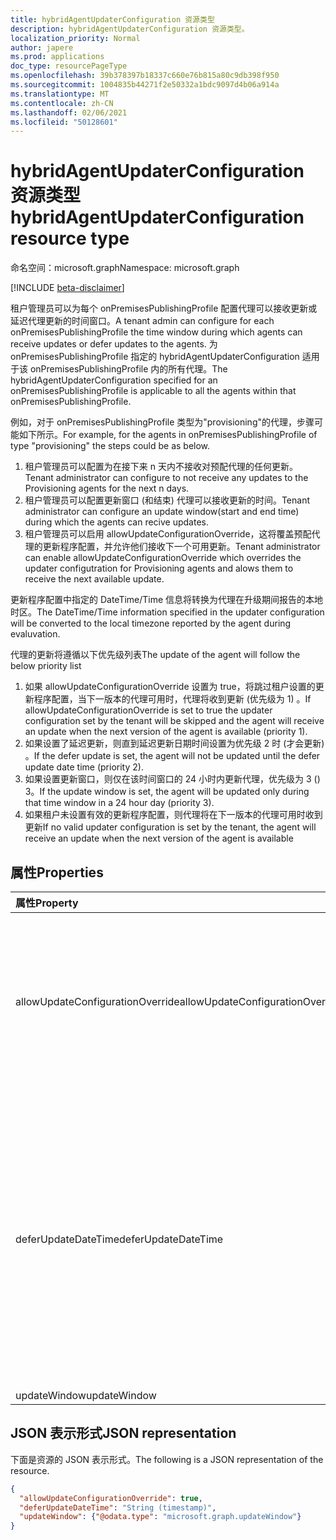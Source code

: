 ```yaml
---
title: hybridAgentUpdaterConfiguration 资源类型
description: hybridAgentUpdaterConfiguration 资源类型。
localization_priority: Normal
author: japere
ms.prod: applications
doc_type: resourcePageType
ms.openlocfilehash: 39b378397b18337c660e76b815a80c9db398f950
ms.sourcegitcommit: 1004835b44271f2e50332a1bdc9097d4b06a914a
ms.translationtype: MT
ms.contentlocale: zh-CN
ms.lasthandoff: 02/06/2021
ms.locfileid: "50128601"
---
```

# <a name="hybridagentupdaterconfiguration-resource-type"></a><span data-ttu-id="d94a4-103">hybridAgentUpdaterConfiguration 资源类型</span><span class="sxs-lookup"><span data-stu-id="d94a4-103">hybridAgentUpdaterConfiguration resource type</span></span>

<span data-ttu-id="d94a4-104">命名空间：microsoft.graph</span><span class="sxs-lookup"><span data-stu-id="d94a4-104">Namespace: microsoft.graph</span></span>

[!INCLUDE [beta-disclaimer](../../includes/beta-disclaimer.md)]

<span data-ttu-id="d94a4-105">租户管理员可以为每个 onPremisesPublishingProfile 配置代理可以接收更新或延迟代理更新的时间窗口。</span><span class="sxs-lookup"><span data-stu-id="d94a4-105">A tenant admin can configure for each onPremisesPublishingProfile the time window during which agents can receive updates or defer updates to the agents.</span></span> <span data-ttu-id="d94a4-106">为 onPremisesPublishingProfile 指定的 hybridAgentUpdaterConfiguration 适用于该 onPremisesPublishingProfile 内的所有代理。</span><span class="sxs-lookup"><span data-stu-id="d94a4-106">The hybridAgentUpdaterConfiguration specified for an onPremisesPublishingProfile is applicable to all the agents within that onPremisesPublishingProfile.</span></span>

<span data-ttu-id="d94a4-107">例如，对于 onPremisesPublishingProfile 类型为"provisioning"的代理，步骤可能如下所示。</span><span class="sxs-lookup"><span data-stu-id="d94a4-107">For example, for the agents in onPremisesPublishingProfile of type "provisioning" the steps could be as below.</span></span>

1) <span data-ttu-id="d94a4-108">租户管理员可以配置为在接下来 n 天内不接收对预配代理的任何更新。</span><span class="sxs-lookup"><span data-stu-id="d94a4-108">Tenant administrator can configure to not receive any updates to the Provisioning agents for the next n days.</span></span>
2) <span data-ttu-id="d94a4-109">租户管理员可以配置更新窗口 (和结束) 代理可以接收更新的时间。</span><span class="sxs-lookup"><span data-stu-id="d94a4-109">Tenant administrator can configure an update window(start and end time) during which the agents can recive updates.</span></span>
3) <span data-ttu-id="d94a4-110">租户管理员可以启用 allowUpdateConfigurationOverride，这将覆盖预配代理的更新程序配置，并允许他们接收下一个可用更新。</span><span class="sxs-lookup"><span data-stu-id="d94a4-110">Tenant administrator can enable allowUpdateConfigurationOverride which overrides the updater configutration for Provisioning agents and alows them to receive the next available update.</span></span>

<span data-ttu-id="d94a4-111">更新程序配置中指定的 DateTime/Time 信息将转换为代理在升级期间报告的本地时区。</span><span class="sxs-lookup"><span data-stu-id="d94a4-111">The DateTime/Time information specified in the updater configuration will be converted to the local timezone reported by the agent during evaluvation.</span></span>

<span data-ttu-id="d94a4-112">代理的更新将遵循以下优先级列表</span><span class="sxs-lookup"><span data-stu-id="d94a4-112">The update of the agent will follow the below priority list</span></span>

1) <span data-ttu-id="d94a4-113">如果 allowUpdateConfigurationOverride 设置为 true，将跳过租户设置的更新程序配置，当下一版本的代理可用时，代理将收到更新 (优先级为 1) 。</span><span class="sxs-lookup"><span data-stu-id="d94a4-113">If allowUpdateConfigurationOverride is set to true the updater configuration set by the tenant will be skipped and the agent will receive an update when the next version of the agent is available (priority 1).</span></span>
2) <span data-ttu-id="d94a4-114">如果设置了延迟更新，则直到延迟更新日期时间设置为优先级 2 时 (才会更新) 。</span><span class="sxs-lookup"><span data-stu-id="d94a4-114">If the defer update is set, the agent will not be updated until the defer update date time (priority 2).</span></span>
3) <span data-ttu-id="d94a4-115">如果设置更新窗口，则仅在该时间窗口的 24 小时内更新代理，优先级为 3 () 3。</span><span class="sxs-lookup"><span data-stu-id="d94a4-115">If the update window is set, the agent will be updated only during that time window in a 24 hour day (priority 3).</span></span>
4) <span data-ttu-id="d94a4-116">如果租户未设置有效的更新程序配置，则代理将在下一版本的代理可用时收到更新</span><span class="sxs-lookup"><span data-stu-id="d94a4-116">If no valid updater configuration is set by the tenant, the agent will receive an update when the next version of the agent is available</span></span>

## <a name="properties"></a><span data-ttu-id="d94a4-117">属性</span><span class="sxs-lookup"><span data-stu-id="d94a4-117">Properties</span></span>

| <span data-ttu-id="d94a4-118">属性</span><span class="sxs-lookup"><span data-stu-id="d94a4-118">Property</span></span>     | <span data-ttu-id="d94a4-119">类型</span><span class="sxs-lookup"><span data-stu-id="d94a4-119">Type</span></span>        | <span data-ttu-id="d94a4-120">说明</span><span class="sxs-lookup"><span data-stu-id="d94a4-120">Description</span></span> |
|:-------------|:------------|:------------|
|<span data-ttu-id="d94a4-121">allowUpdateConfigurationOverride</span><span class="sxs-lookup"><span data-stu-id="d94a4-121">allowUpdateConfigurationOverride</span></span>|<span data-ttu-id="d94a4-122">Boolean</span><span class="sxs-lookup"><span data-stu-id="d94a4-122">Boolean</span></span>|<span data-ttu-id="d94a4-123">指示是否跳过更新程序配置，并且代理将在下一版本的代理可用时收到更新。</span><span class="sxs-lookup"><span data-stu-id="d94a4-123">Indicates if updater configuration will be skipped and the agent will receive an update when the next version of the agent is available.</span></span>|
|<span data-ttu-id="d94a4-124">deferUpdateDateTime</span><span class="sxs-lookup"><span data-stu-id="d94a4-124">deferUpdateDateTime</span></span>|<span data-ttu-id="d94a4-125">DateTimeOffset</span><span class="sxs-lookup"><span data-stu-id="d94a4-125">DateTimeOffset</span></span>|<span data-ttu-id="d94a4-p102">时间戳类型表示使用 ISO 8601 格式的日期和时间信息，并且始终处于 UTC 时间。例如，2014 年 1 月 1 日午夜 UTC 如下所示：`'2014-01-01T00:00:00Z'`</span><span class="sxs-lookup"><span data-stu-id="d94a4-p102">The Timestamp type represents date and time information using ISO 8601 format and is always in UTC time. For example, midnight UTC on Jan 1, 2014 would look like this: `'2014-01-01T00:00:00Z'`</span></span>|
|<span data-ttu-id="d94a4-128">updateWindow</span><span class="sxs-lookup"><span data-stu-id="d94a4-128">updateWindow</span></span>|[<span data-ttu-id="d94a4-129">updateWindow</span><span class="sxs-lookup"><span data-stu-id="d94a4-129">updateWindow</span></span>](updatewindow.md)||

## <a name="json-representation"></a><span data-ttu-id="d94a4-130">JSON 表示形式</span><span class="sxs-lookup"><span data-stu-id="d94a4-130">JSON representation</span></span>

<span data-ttu-id="d94a4-131">下面是资源的 JSON 表示形式。</span><span class="sxs-lookup"><span data-stu-id="d94a4-131">The following is a JSON representation of the resource.</span></span>

<!-- {
  "blockType": "resource",
  "optionalProperties": [

  ],
  "@odata.type": "microsoft.graph.hybridAgentUpdaterConfiguration",
  "baseType": null
}-->

```json
{
  "allowUpdateConfigurationOverride": true,
  "deferUpdateDateTime": "String (timestamp)",
  "updateWindow": {"@odata.type": "microsoft.graph.updateWindow"}
}
```

<!-- uuid: 16cd6b66-4b1a-43a1-adaf-3a886856ed98
2019-02-04 14:57:30 UTC -->
<!-- {
  "type": "#page.annotation",
  "description": "hybridAgentUpdaterConfiguration resource",
  "keywords": "",
  "section": "documentation",
  "tocPath": ""
}-->


